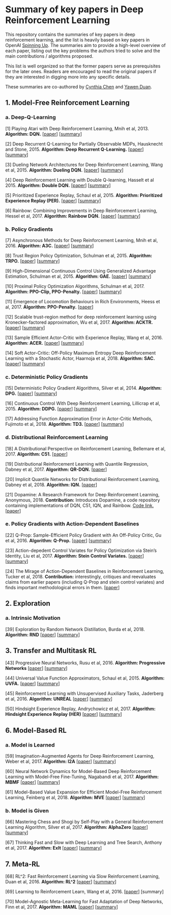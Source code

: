 # Summary of key papers in Deep Reinforcement Learning

This repository contains the summaries of key papers in deep reinforcement learning, and the list is heavily based on key papers in OpenAI [Spinning Up](https://spinningup.openai.com/en/latest/index.html). The summaries aim to provide a high-level overview of each paper, listing out the key problems the authors tried to solve and the main contributions / algorithms proposed. 

This list is well organized so that the former papers serve as prerequisites for the later ones. Readers are encouraged to read the original papers if they are interested in digging more into any specific details.

These summaries are co-authored by [Cynthia Chen](https://github.com/RPC2) and [Yawen Duan](https://github.com/kmdanielduan).

## 1. Model-Free Reinforcement Learning

### a. Deep-Q-Learning

[1] Playing Atari with Deep Reinforcement Learning, Mnih et al, 2013. **Algorithm: DQN.** [[paper](https://www.cs.toronto.edu/~vmnih/docs/dqn.pdf)] [[summary](https://github.com/RPC2/DRL_paper_summary/blob/master/01%20Model-Free%20RL/001%20Playing%20Atari%20with%20Deep%20Reinforcement%20Learning.md)]

[2] Deep Recurrent Q-Learning for Partially Observable MDPs, Hausknecht and Stone, 2015. **Algorithm: Deep Recurrent Q-Learning.** [[paper](https://arxiv.org/abs/1507.06527)] [[summary](https://github.com/RPC2/DRL_paper_summary/blob/master/01%20Model-Free%20RL/002%20Deep%20Recurrent%20Q-Learning%20for%20Partially%20Observable%20MDPs.md)]

[3] Dueling Network Architectures for Deep Reinforcement Learning, Wang et al, 2015. **Algorithm: Dueling DQN.** [[paper](https://arxiv.org/abs/1511.06581)] [[summary](https://github.com/RPC2/DRL_paper_summary/blob/master/01%20Model-Free%20RL/003%20Dueling%20Network%20Architectures%20for%20Deep%20Reinforcement%20Learning.md)]

[4] Deep Reinforcement Learning with Double Q-learning, Hasselt et al 2015. **Algorithm: Double DQN.** [[paper](https://arxiv.org/abs/1509.06461)] [[summary](https://github.com/RPC2/DRL_paper_summary/blob/master/01%20Model-Free%20RL/004%20Deep%20Reinforcement%20Learning%20with%20Double%20Q-learning.md)]

[5] Prioritized Experience Replay, Schaul et al, 2015. **Algorithm: Prioritized Experience Replay (PER).** [[paper](https://arxiv.org/abs/1511.05952)] [[summary](https://github.com/RPC2/DRL_paper_summary/blob/master/01%20Model-Free%20RL/005%20Prioritized%20Experience%20Replay.md)]

[6] Rainbow: Combining Improvements in Deep Reinforcement Learning, Hessel et al, 2017. **Algorithm: Rainbow DQN.** [[paper](https://arxiv.org/abs/1710.02298)] [[summary](https://github.com/RPC2/DRL_paper_summary/blob/master/01%20Model-Free%20RL/006%20Rainbow%20Combining%20Improvements%20in%20Deep%20Reinforcement%20Learning.md)]



### b. Policy Gradients

[7] Asynchronous Methods for Deep Reinforcement Learning, Mnih et al, 2016. **Algorithm: A3C.** [[paper](https://arxiv.org/abs/1602.01783)] [[summary](https://github.com/RPC2/DRL_paper_summary/blob/master/01%20Model-Free%20RL/007%20Asynchronous%20Methods%20for%20Deep%20Reinforcement%20Learning.md)]

[8] Trust Region Policy Optimization, Schulman et al, 2015. **Algorithm: TRPO.** [[paper](https://arxiv.org/abs/1502.05477)] [[summary](https://github.com/RPC2/DRL_paper_summary/blob/master/01%20Model-Free%20RL/008%20Trust%20Region%20Policy%20Optimization.md)]

[9] High-Dimensional Continuous Control Using Generalized Advantage Estimation, Schulman et al, 2015. **Algorithm: GAE.** [[paper](https://arxiv.org/abs/1506.02438)] [[summary](https://github.com/RPC2/DRL_paper_summary/blob/master/01%20Model-Free%20RL/009%20High-Dimensional%20Continuous%20Control%20Using%20Generalized%20Advantage%20Estimation.md)]

[10] Proximal Policy Optimization Algorithms, Schulman et al, 2017. **Algorithm: PPO-Clip, PPO-Penalty.** [[paper](https://arxiv.org/abs/1707.06347)] [[summary](https://github.com/RPC2/DRL_paper_summary/blob/master/01%20Model-Free%20RL/010%20Proximal%20Policy%20Optimization%20Algorithms.md)]

[11] Emergence of Locomotion Behaviours in Rich Environments, Heess et al, 2017. **Algorithm: PPO-Penalty.** [[paper](https://arxiv.org/abs/1707.02286)]

[12] Scalable trust-region method for deep reinforcement learning using Kronecker-factored approximation, Wu et al, 2017. **Algorithm: ACKTR.** [[paper](https://arxiv.org/abs/1708.05144)] [[summary](https://github.com/RPC2/DRL_paper_summary/blob/master/01%20Model-Free%20RL/012%20Scalable%20trust-region%20method%20for%20deep%20reinforcement%20learning%20using%20Kronecker-factored%20approximation.md)]

[13] Sample Efficient Actor-Critic with Experience Replay, Wang et al, 2016. **Algorithm: ACER.** [[paper](https://arxiv.org/abs/1611.01224)] [[summary](https://github.com/RPC2/DRL_paper_summary/blob/master/01%20Model-Free%20RL/013%20Sample%20Efficient%20Actor-Critic%20with%20Experience%20Replay.md)]

[14] Soft Actor-Critic: Off-Policy Maximum Entropy Deep Reinforcement Learning with a Stochastic Actor, Haarnoja et al, 2018. **Algorithm: SAC.** [[paper](https://arxiv.org/abs/1801.01290)] [[summary](https://github.com/RPC2/DRL_paper_summary/blob/master/01%20Model-Free%20RL/014%20Soft%20Actor-Critic%20Off%20Policy%20Maximum%20Entropy%20Deep%20Reinforcement%20Learning%20with%20a%20Stochastic%20Actor.md)]



### c. Deterministic Policy Gradients

[15] Deterministic Policy Gradient Algorithms, Silver et al, 2014. **Algorithm: DPG.** [[paper](http://proceedings.mlr.press/v32/silver14.pdf)] [[summary](https://github.com/RPC2/DRL_paper_summary/blob/master/01%20Model-Free%20RL/015%20Deterministic%20Policy%20Gradient%20Algorithms.md)]

[16] Continuous Control With Deep Reinforcement Learning, Lillicrap et al, 2015. **Algorithm: DDPG.** [[paper](https://arxiv.org/abs/1509.02971)] [[summary](https://github.com/RPC2/DRL_paper_summary/blob/master/01%20Model-Free%20RL/016%20Continuous%20control%20with%20deep%20reinforcement%20learning.md)]

[17] Addressing Function Approximation Error in Actor-Critic Methods, Fujimoto et al, 2018. **Algorithm: TD3.** [[paper](https://arxiv.org/abs/1802.09477)] [[summary](https://github.com/RPC2/DRL_paper_summary/blob/master/01%20Model-Free%20RL/017%20Addressing%20Function%20Approximation%20Error%20in%20Actor-Critic%20Methods.md)]



### d. Distributional Reinforcement Learning

[18] A Distributional Perspective on Reinforcement Learning, Bellemare et al, 2017. **Algorithm: C51.** [[paper](https://arxiv.org/abs/1707.06887)]

[19] Distributional Reinforcement Learning with Quantile Regression, Dabney et al, 2017. **Algorithm: QR-DQN.** [[paper](https://arxiv.org/abs/1710.10044)] 

[20] Implicit Quantile Networks for Distributional Reinforcement Learning, Dabney et al, 2018. **Algorithm: IQN.** [[paper](https://arxiv.org/abs/1806.06923)]

[21] Dopamine: A Research Framework for Deep Reinforcement Learning, Anonymous, 2018. **Contribution:** Introduces Dopamine, a code repository containing implementations of DQN, C51, IQN, and Rainbow. [Code link.](https://github.com/google/dopamine) [[paper](https://openreview.net/forum?id=ByG_3s09KX)]



### e. Policy Gradients with Action-Dependent Baselines

[22] Q-Prop: Sample-Efficient Policy Gradient with An Off-Policy Critic, Gu et al, 2016. **Algorithm: Q-Prop.** [[paper](https://arxiv.org/abs/1611.02247)] [[summary](https://github.com/RPC2/DRL_paper_summary/blob/master/01%20Model-Free%20RL/022%20Q-Prop%20Sample-Efficient%20Policy%20Gradient%20with%20An%20Off-Policy%20Critic.md)]

[23] Action-depedent Control Variates for Policy Optimization via Stein’s Identity, Liu et al, 2017. **Algorithm: Stein Control Variates.** [[paper](https://arxiv.org/abs/1710.11198)] [[summary](https://github.com/RPC2/DRL_paper_summary/blob/master/01%20Model-Free%20RL/023%20Action-dependent%20Control%20Variates%20for%20Policy%20Optimization%20via%20Stein's%20Identity.md)]

[24] The Mirage of Action-Dependent Baselines in Reinforcement Learning, Tucker et al, 2018. **Contribution:** interestingly, critiques and reevaluates claims from earlier papers (including Q-Prop and stein control variates) and finds important methodological errors in them. [[paper](https://arxiv.org/abs/1802.10031)]



## 2. Exploration

### a. Intrinsic Motivation

[39] Exploration by Random Network Distillation, Burda et al, 2018. **Algorithm: RND** [[paper](https://arxiv.org/abs/1810.12894)] [[summary](https://github.com/RPC2/DRL_paper_summary/blob/master/02%20Exploration/039%20Exploration%20by%20Random%20Network%20Distillation.md)]



## 3. Transfer and Multitask RL

[43] Progressive Neural Networks, Rusu et al, 2016. **Algorithm: Progressive Networks** [[paper](https://arxiv.org/abs/1606.04671)] [[summary](https://github.com/RPC2/DRL_paper_summary/blob/master/03%20Transfer%20and%20Multitask%20RL/043%20Progressive%20Neural%20Networks.md)]

[44] Universal Value Function Approximators, Schaul et al, 2015. **Algorithm: UVFA.** [[paper](http://proceedings.mlr.press/v37/schaul15.pdf)] [[summary](https://github.com/RPC2/DRL_paper_summary/blob/master/03%20Transfer%20and%20Multitask%20RL/044%20Universal%20Value%20Function%20Approximators.md)]

[45] Reinforcement Learning with Unsupervised Auxiliary Tasks, Jaderberg et al, 2016. **Algorithm: UNREAL** [[paper](https://arxiv.org/abs/1611.05397)] [[summary](https://github.com/RPC2/DRL_paper_summary/blob/master/03%20Transfer%20and%20Multitask%20RL/045%20Reinforcement%20Learning%20with%20Unsupervised%20Auxiliary%20Tasks.md)]

[50] Hindsight Experience Replay, Andrychowicz et al, 2017. **Algorithm: Hindsight Experience Replay (HER)** [[paper](https://arxiv.org/abs/1707.01495)] [[summary](https://github.com/RPC2/DRL_paper_summary/blob/master/03%20Transfer%20and%20Multitask%20RL/050%20Hindsight%20Experience%20Replay.md)]



## 6. Model-Based RL

### a. Model is Learned

[59] Imagination-Augmented Agents for Deep Reinforcement Learning, Weber et al, 2017. **Algorithm: I2A** [[paper](https://arxiv.org/abs/1707.06203)] [[summary](https://github.com/RPC2/DRL_paper_summary/blob/master/06%20Model-Based%20RL/059%20Imagination-Augmented%20Agents%20for%20Deep%20Reinforcement%20Learning.md)]

[60] Neural Network Dynamics for Model-Based Deep Reinforcement Learning with Model-Free Fine-Tuning, Nagabandi et al, 2017. **Algorithm: MBMF** [[paper](https://arxiv.org/abs/1708.02596)] [[summary](https://github.com/RPC2/DRL_paper_summary/blob/master/06%20Model-Based%20RL/060%20Neural%20Network%20Dynamics%20for%20Model-Based%20Deep%20Reinforcement%20Learning%20with%20Model-Free%20Fine-Tuning.md)]

[61] Model-Based Value Expansion for Efficient Model-Free Reinforcement Learning, Feinberg et al, 2018. **Algorithm: MVE** [[paper](https://arxiv.org/abs/1803.00101)] [[summary](https://github.com/RPC2/DRL_paper_summary/blob/master/06%20Model-Based%20RL/061%20Model-Based%20Value%20Expansion%20for%20Efficient%20Model-Free%20Renforcement%20Learning.md)]

### b. Model is Given

[66] Mastering Chess and Shogi by Self-Play with a General Reinforcement Learning Algorithm, Silver et al, 2017. **Algorithm: AlphaZero** [[paper](https://arxiv.org/abs/1712.01815)] [[summary](https://github.com/RPC2/DRL_paper_summary/blob/master/06%20Model-Based%20RL/066%20Mastering%20Chess%20and%20Shogi%20by%20Self-Play%20with%20a%20General%20Reinforcement%20Learning%20Algorithm.md)]

[67] Thinking Fast and Slow with Deep Learning and Tree Search, Anthony et al, 2017. **Algorithm: ExIt** [[paper](https://arxiv.org/abs/1705.08439)] [[summary](https://github.com/RPC2/DRL_paper_summary/blob/master/06%20Model-Based%20RL/067%20Thinking%20Fast%20and%20Slow%20with%20Deep%20Learning%20and%20Tree%20Search.md)]



## 7. Meta-RL

[68] RL^2: Fast Reinforcement Learning via Slow Reinforcement Learning, Duan et al, 2016. **Algorithm: RL^2** [[paper](https://arxiv.org/abs/1611.02779)] [[summary](https://github.com/RPC2/DRL_paper_summary/blob/master/07%20Meta-RL/068%20RL2%20Fast%20Reinforcement%20Learning%20via%20Slow%20Reinforcement%20Learning.md)]

[69] Learning to Reinforcement Learn, Wang et al, 2016. [[paper](https://arxiv.org/abs/1611.05763)] [summary]

[70] Model-Agnostic Meta-Learning for Fast Adaptation of Deep Networks, Finn et al, 2017. **Algorithm: MAML** [[paper](https://arxiv.org/abs/1703.03400)] [[summary](https://github.com/RPC2/DRL_paper_summary/blob/master/07%20Meta-RL/070%20Model-Agnostic%20Meta-Learning%20for%20Fast%20Adaptation%20of%20Deep%20Networks.md)]